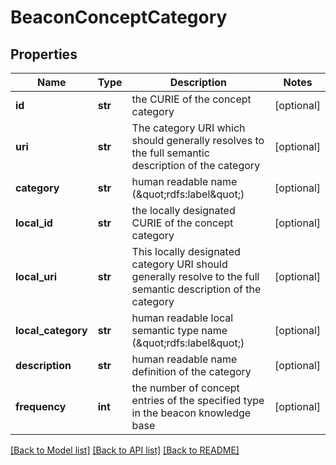 # BeaconConceptCategory

## Properties
Name | Type | Description | Notes
------------ | ------------- | ------------- | -------------
**id** | **str** | the CURIE of the concept category | [optional] 
**uri** | **str** | The category URI which should generally resolves to  the full semantic description of the category | [optional] 
**category** | **str** | human readable name (\&quot;rdfs:label\&quot;) | [optional] 
**local_id** | **str** | the locally designated CURIE of the concept category | [optional] 
**local_uri** | **str** | This locally designated category URI should generally  resolve to the full semantic description of the category | [optional] 
**local_category** | **str** | human readable local semantic type name (\&quot;rdfs:label\&quot;) | [optional] 
**description** | **str** | human readable name definition of the category | [optional] 
**frequency** | **int** | the number of concept entries of the specified type in the beacon knowledge base | [optional] 

[[Back to Model list]](../README.md#documentation-for-models) [[Back to API list]](../README.md#documentation-for-api-endpoints) [[Back to README]](../README.md)


